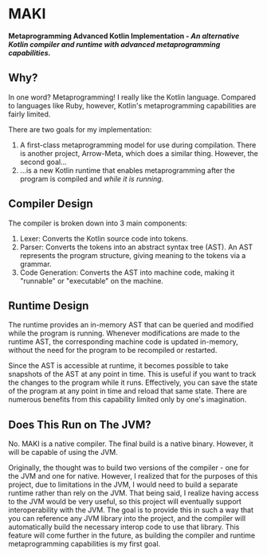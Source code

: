 # MAKI

**Metaprogramming Advanced Kotlin Implementation - _An alternative Kotlin compiler and runtime with advanced metaprogramming capabilities._**

## Why?

In one word? Metaprogramming! I really like the Kotlin language. Compared to languages like Ruby, however, Kotlin's metaprogramming capabilities are fairly limited.

There are two goals for my implementation:

1. A first-class metaprogramming model for use during compilation. There is another project, Arrow-Meta, which does a similar thing. However, the second goal...
1. ...is a new Kotlin runtime that enables metaprogramming after the program is compiled and *while it is running*.

## Compiler Design

The compiler is broken down into 3 main components:

1. Lexer: Converts the Kotlin source code into tokens.
1. Parser: Converts the tokens into an abstract syntax tree (AST). An AST represents the program structure, giving meaning to the tokens via a grammar.
1. Code Generation: Converts the AST into machine code, making it "runnable" or "executable" on the machine.

## Runtime Design

The runtime provides an in-memory AST that can be queried and modified while the program is running. Whenever modifications are made to the runtime AST, the corresponding machine code is updated in-memory, without the need for the program to be recompiled or restarted.

Since the AST is accessible at runtime, it becomes possible to take snapshots of the AST at any point in time. This is useful if you want to track the changes to the program while it runs. Effectively, you can save the state of the program at any point in time and reload that same state. There are numerous benefits from this capability limited only by one's imagination.

## Does This Run on The JVM?

No. MAKI is a native compiler. The final build is a native binary. However, it will be capable of using the JVM.

Originally, the thought was to build two versions of the compiler - one for the JVM and one for native. However, I realized that for the purposes of this project, due to limitations in the JVM, I would need to build a separate runtime rather than rely on the JVM. That being said, I realize having access to the JVM would be very useful, so this project will eventually support interoperability with the JVM. The goal is to provide this in such a way that you can reference any JVM library into the project, and the compiler will automatically build the necessary interop code to use that library. This feature will come further in the future, as building the compiler and runtime metaprogramming capabilities is my first goal.
